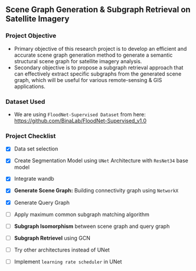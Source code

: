 ## Scene Graph Generation & Subgraph Retrieval on Satellite Imagery

### Project Objective
- Primary objective of this research project is to develop an efficient and accurate scene graph generation method to generate a semantic structural scene graph for satellite imagery analysis.
- Secondary objective is to propose a subgraph retrieval approach that can effectively extract specific subgraphs from the generated scene graph, which will be useful for various remote-sensing & GIS applications.

### Dataset Used
- We are using `FloodNet-Supervised Dataset` from here: https://github.com/BinaLab/FloodNet-Supervised_v1.0 

### Project Checklist
- [x] Data set selection
- [x] Create Segmentation Model using `UNet` Architecture with `ResNet34` base model
- [x] Integrate wandb 
- [x] **Generate Scene Graph:** Building connectivity graph using `NetworkX` 
- [x] Generate Query Graph
- [ ] Apply maximum common subgraph matching algorithm 
- [ ] **Subgraph Isomorphism** between scene graph and query graph
- [ ] **Subgraph Retrievel** using GCN
- [ ] Try other architectures instead of UNet
- [ ] Implement `learning rate scheduler` in UNet
  
